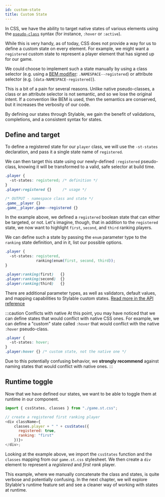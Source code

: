 ```yaml
---
id: custom-state
title: Custom State
---
```


In CSS, we have the ability to target native states of various elements using the [`pseudo-class`](https://developer.mozilla.org/en-US/docs/Web/CSS/Pseudo-classes) syntax (for instance, `:hover` or `:active`).

While this is very handy, as of today, CSS does not provide a way for us to define a custom state on every element. For example, we might want a `registered` custom state to represent a player element that has signed up for our game.

We could choose to implement such a state manually by using a class selector (e.g. using a [BEM modifier](http://getbem.com/naming/#modifier:~:text=block__elem%20%7B%20color%3A%20%23042%3B%20%7D-,Modifier,-Flags%20on%20blocks): `.NAMESPACE--registered`) or attribute selector (e.g. `[data-NAMESPACE-registered]`).

This is a bit of a pain for several reasons. Unlike native pseudo-classes, a class or an attribute selector is not semantic, and so we lose the original intent. If a convention like BEM is used, then the semantics are conserved, but it increases the verbosity of our code.

By defining our states through Stylable, we gain the benefit of validations, completions, and a consistent syntax for states.

## Define and target

To define a registered state for our `player` class, we will use the `-st-states` declaration, and pass it a single state name of `registered`.

We can then target this state using our newly-defined `:registered` pseudo-class, knowing it will be transformed to a valid, safe selector at build time.

<!-- prettier-ignore-start -->
```css title="game.st.css"
.player {
  -st-states: registered; /* definition */
}
.player:registered {}     /* usage */

/* OUTPUT - namespace class and state */
.game__player {}
.game__player.game--registered {}
```
<!-- prettier-ignore-end -->

In the example above, we defined a `registered` boolean state that can either be targeted, or not. Let's imagine, though, that in addition to the `registered` state, we now want to highlight `first`, `second`, and `third` ranking players.

We can define such a state by passing the `enum` parameter type to the `ranking` state definition, and in it, list our possible options.

<!-- prettier-ignore-start -->
```css title="game.st.css"
.player {
  -st-states: registered, 
              ranking(enum(first, second, third)); 
}

.player:ranking(first)   {}    
.player:ranking(second)  {}    
.player:ranking(third)   {}     
```
<!-- prettier-ignore-end -->

There are additional parameter types, as well as validators, default values, and mapping capabilities to Stylable custom states. [Read more in the API reference](../../references/pseudo-classes.md)

:::caution Conflicts with native
At this point, you may have noticed that we can define states that would conflict with native CSS ones. For example, we can define a "custom" state called `:hover` that would conflict with the native `:hover` pseudo-class.

<!-- prettier-ignore-start -->
```css
.player {
  -st-states: hover;
}
.player:hover {} /* custom state, not the native one */
```
<!-- prettier-ignore-end -->

Due to this potentially confusing behavior, we **strongly recommend** against naming states that would conflict with native ones.
:::

## Runtime toggle

Now that we have defined our states, we want to be able to toggle them at runtime in our component.

<!-- prettier-ignore-start -->
```js title="game.jsx"
import { cssStates, classes } from "./game.st.css";

// create a registered first ranking player
<div className={
    classes.player + " " + cssStates({ 
      registered: true,
      ranking: "first" 
    })}>
</div>;
```
<!-- prettier-ignore-end -->

Looking at the example above, we import the `cssStates` function and the `classes` mapping from our `game.st.css` stylesheet. We then create a `div` element to represent a _registered_ and _first rank_ player.

This example, where we manually concatenate the class and states, is quite verbose and potentially confusing. In the next chapter, we will explore Stylable's runtime feature set and see a cleaner way of working with states at runtime.
